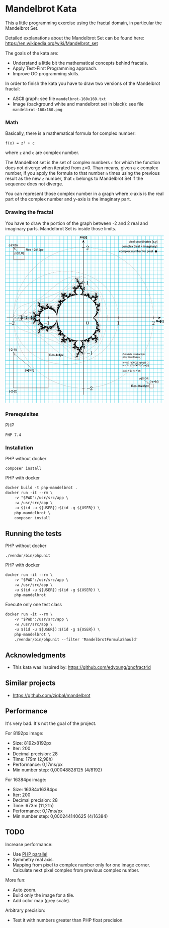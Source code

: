 # Mandelbrot Kata

This a little programming exercise using the fractal domain, in particular the Mandelbrot Set.

Detailed explanations about the Mandelbrot Set can be found here:
https://en.wikipedia.org/wiki/Mandelbrot_set

The goals of the kata are:

* Understand a little bit the mathematical concepts behind fractals.
* Apply Test-First Programming approach.
* Improve OO programming skills.

In order to finish the kata you have to draw two versions of the Mandelbrot fractal:

* ASCII graph: see file `mandelbrot-160x160.txt`
* Image (background white and mandelbrot set in black): see file `mandelbrot-160x160.png`

### Math

Basically, there is a mathematical formula for complex number:

```
f(x) = z² + c
```

where `z` and `c` are complex number. 

The Mandelbrot set is the set of complex numbers `c` for which the function does not diverge when iterated from z=0.
Than means, given a `c` complex number, if you apply the formula to that number `n` times using the previous result as the new `z` number, that `c` belongs to Mandelbrot Set if the sequence does not diverge.

You can represent those complex number in a graph where x-axis is the real part of the complex number and y-axis is the imaginary part.

### Drawing the fractal

You have to draw the portion of the graph between -2 and 2 real and imaginary parts.
Mandelbrot Set is inside those limits.

![Mandelbrot Graph](https://raw.githubusercontent.com/josecelano/php-mandelbrot-arbitrary-precision/master/mandelbrot-graph.png)

### Prerequisites

PHP
```
PHP 7.4
```

### Installation

PHP without docker
```
composer install
```

PHP with docker
```
docker build -t php-mandelbrot .
docker run -it --rm \
	-v "$PWD":/usr/src/app \
	-w /usr/src/app \
	-u $(id -u ${USER}):$(id -g ${USER}) \
	php-mandelbrot \
    composer install
```

## Running the tests

PHP without docker
```
./vendor/bin/phpunit
```

PHP with docker
```
docker run -it --rm \
	-v "$PWD":/usr/src/app \
	-w /usr/src/app \
	-u $(id -u ${USER}):$(id -g ${USER}) \
	php-mandelbrot
```

Execute only one test class
```
docker run -it --rm \
	-v "$PWD":/usr/src/app \
	-w /usr/src/app \
	-u $(id -u ${USER}):$(id -g ${USER}) \
	php-mandelbrot \
    ./vendor/bin/phpunit --filter 'MandelbrotFormulaShould'
```

## Acknowledgments

* This kata was inspired by: https://github.com/edyoung/gnofract4d

## Similar projects

* https://github.com/ziqbal/mandelbrot

## Performance

It's very bad. It's not the goal of the project.

For 8192px image:
* Size: 8192x8192px
* Iter: 200
* Decimal precision: 28
* Time: 179m (2,98h)
* Performance: 0,17ms/px
* Min number step: 0,00048828125 (4/8192)

For 16384px image:
* Size: 16384x16384px
* Iter: 200
* Decimal precision: 28
* Time: 673m (11,21h)
* Performance: 0,17ms/px
* Min number step: 0,000244140625 (4/16384)

## TODO

Increase performance:
* Use [PHP parallel](https://www.php.net/manual/en/parallel.setup.php	)
* Symmetry real axis.
* Mapping from pixel to complex number only for one image corner. Calculate next pixel complex from previous complex number.

More fun:
* Auto zoom.
* Build only the image for a tile.
* Add color map (grey scale).

Arbitrary precision:
* Test it with numbers greater than PHP float precision.


